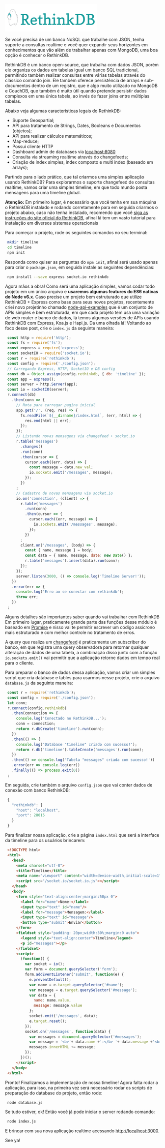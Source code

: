 ![Realtime com RethinkDB](images/rethinkdb-logo.png "Realtime com RethinkDB")

Se você precisa de um banco NoSQL que trabalhe com JSON, tenha suporte a consultas realtime e você quer expandir seus horizontes em conhecimentos que vão além de trabalhar apenas com MongoDB, uma boa opção é conhecer o RethinkDB.

RethinkDB é um banco open-source, que trabalha com dados JSON, porém ele organiza os dados em tabelas igual um banco SQL tradicional, permitindo também realizar consultas entre várias tabelas através do clássico comando join. Ele também oferece persistência de arrays e sub-documentos dentro de um registro, que é algo muito utilizado no MongoDB e CouchDB, que também é muito útil quando pretende persistir dados complexos em uma única tabela, ao invés de fazer joins entre múltiplas tabelas.

Abaixo veja algumas características legais do RethinkDB:

*   Suporte Geospartial;
*   API para tratamento de Strings, Dates, Booleans e Documentos (objetos);
*   API para realizar cálculos matemáticos;
*   Map-reduce;
*   Possui cliente HTTP
*   Dashboard admin de databases via [localhost:8080](http://localhost:8080)
*   Consulta via streaming realtime através do changefeeds;
*   Criação de index simples, index composto e multi index (baseado em arrays);

Partindo para o lado prático, que tal criarmos uma simples aplicação usando RethinkDB? Para explorarmos o suporte changefeed de consultas realtime, vamos criar uma simples timeline, em que todo mundo posta mensagens para uma timeline global.

**Atenção:** Em primeiro lugar, é necessário que você tenha em sua máquina o RethinkDB instalado e rodando corretamente para em seguida criarmos o projeto abaixo, caso não tenha instalado, recomendo que você [siga as instruções do site oficial do RethinkDB](http://rethinkdb.com/docs/install/), afinal lá tem um vasto tutorial para instalação em diversos sistemas operacionais

Para começar o projeto, rode os seguintes comandos no seu terminal:

``` bash
 mkdir timeline
 cd timeline
 npm init
``` 

Responda como quiser as perguntas do `npm init`, afinal será usado apenas para criar o `package.json`, em seguida instale as seguintes dependências:

``` bash
 npm install --save express socket.io rethinkdb
``` 

Agora mãos a obra! Como será uma aplicação simples, vamos codar todo projeto em um único arquivo e **usaremos algumas features do ES6 nativas do Node v6.x**. Caso precise um projeto bem estruturado que utilize RethinkDB + Express como base para seus novos projetos, recentemente criei novo projetinho chamado [node-api-examples](https://github.com/caio-ribeiro-pereira/node-api-examples) que é um conjunto de APIs simples e bem estruturada, em que cada projeto tem usa uma variação de web router e banco de dados, lá temos algumas versões de APIs usando RethinkDB com Express, Koa.js e Hapi.js. Da uma olhada lá!
Voltando ao foco desse post, crie o `index.js` da seguinte maneira:

``` javascript
 const http = require('http');
 const fs = require('fs');
 const express = require('express');
 const socketIO = require('socket.io');
 const r = require('rethinkdb');
 const config = require('./config.json');
 // Carregando Express, HTTP, SocketIO e DB config
 const db = Object.assign(config.rethinkdb, { db: 'timeline' });
 const app = express();
 const server = http.Server(app);
 const io = socketIO(server);
 r.connect(db)
   .then(conn => {
     // Rota para carregar pagina inicial
     app.get('/', (req, res) => {
       fs.readFile(`${__dirname}/index.html`, (err, html) => {
         res.end(html || err);
       });
     });
     // Listando novas mensagens via changefeed + socket.io
     r.table('messages')
       .changes()
       .run(conn)
       .then(cursor => {
         cursor.each((err, data) => {
           const message = data.new_val;
           io.sockets.emit('/messages', message);
         });
       })
     ;
     // Cadastro de novas mensagens via socket.io
     io.on('connection', (client) => {
       r.table('messages')
         .run(conn)
         .then(cursor => {
           cursor.each((err, message) => {
             io.sockets.emit('/messages', message);
           });
         })
       ;
       client.on('/messages', (body) => {
         const { name, message } = body;
         const data = { name, message, date: new Date() };
         r.table('messages').insert(data).run(conn);
       });
     });
     server.listen(3000, () => console.log('Timeline Server!'));
   })
   .error(err => {
     console.log('Erro ao se conectar com rethinkdb');
     throw err;
   })
 ;
``` 

Alguns detalhes são importantes saber quando vai trabalhar com RethinkDB
Em primeiro lugar, praticamente grande parte das funções desse módulo é baseado em [Promise](https://developer.mozilla.org/en/docs/Web/JavaScript/Reference/Global_Objects/Promise) e nisso vai te permitir escrever um código assícrono mais estruturado e com melhor controle no tratamento de erros.

A query que realiza um [changefeed](http://rethinkdb.com/docs/changefeeds/javascript/) é praticamente um subscriber do banco, em que registra uma query observadora para retornar qualquer alteração de dados de uma tabela, a combinação disso junto com a função `io.sockets.emit()` vai permitir que a aplicação retorne dados em tempo real para o cliente.

Para preparar o banco de dados dessa aplicação, vamos criar um simples script que cria database e tables para usarmos nesse projeto, crie o arquivo `database.js` da seguinte maneira:

``` javascript
 const r = require('rethinkdb');
 const config = require('./config.json');
 let conn;
 r.connect(config.rethinkdb)
   .then(connection => {
     console.log('Conectado no RethinkDB...');
     conn = connection;
     return r.dbCreate('timeline').run(conn);
   })
   .then(() => {
     console.log('Database "timeline" criado com sucesso!');
     return r.db('timeline').tableCreate('messages').run(conn);
   })
   .then(() => console.log('Tabela "messages" criada com sucesso!'))
   .error(err => console.log(err))
   .finally(() => process.exit(0))
 ;
``` 

Em seguida, crie também o arquivo `config.json` que vai conter dados de conexão com banco RethinkDB:

``` javascript
 {
   "rethinkdb": {
     "host": "localhost",
     "port": 28015
   }
 }
``` 

Para finalizar nossa aplicação, crie a página `index.html` que será a interface da timeline para os usuários brincarem:

``` html
 <!DOCTYPE html>
 <html>
   <head>
     <meta charset="utf-8">
     <title>Timeline</title>
     <meta name="viewport" content="width=device-width,initial-scale=1">
     <script src="/socket.io/socket.io.js"></script>
   </head>
   <body>
     <form style="text-align:center;margin:50px 0">
       <label for="name">Nome:</label>
       <input type="text" id="name"/>
       <label for="message">Mensagem:</label>
       <input type="text" id="message"/>
       <button type="submit">Enviar</button>
     </form>
     <fieldset style="padding: 20px;width:50%;margin:0 auto">
       <legend style="text-align:center">Timeline</legend>
       <p id="messages"></p>
     </fieldset>
     <script>
       (function() {
         var socket = io();
         var form = document.querySelector('form');
         form.addEventListener('submit', function(e) {
           e.preventDefault();
           var name = e.target.querySelector('#name');
           var message = e.target.querySelector('#message');
           var data = {
             name: name.value,
             message: message.value
           };
           socket.emit('/messages', data);
           e.target.reset();
         });
         socket.on('/messages', function(data) {
           var messages = document.querySelector('#messages');
           var message = '<b>'+ data.name +':</b> '+ data.message +'<br />';
           messages.innerHTML += message;
         });
       })();
     </script>
   </body>
 </html>
``` 

Pronto! Finalizamos a implementação de nossa timeline! Agora falta rodar a aplicação, para isso, na primeira vez será necessário rodar os scripts de preparação do database do projeto, então rode:

``` bash
 node database.js
``` 

Se tudo estiver, ok! Então você já pode iniciar o server rodando comando:

``` bash
 node index.js
``` 

E brincar com sua nova aplicação realtime acessando [http://localhost:3000](http://localhost:3000).

See ya!